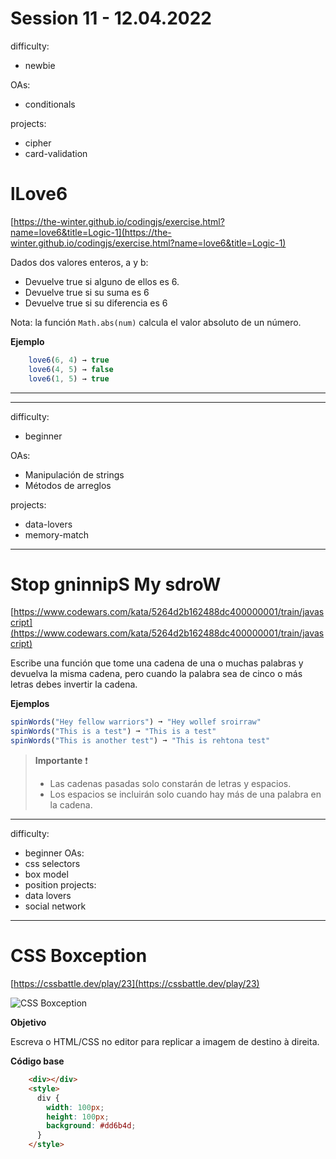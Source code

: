 # Session 11 - 12.04.2022


difficulty: 
  - newbie
   
OAs: 
  - conditionals 

projects: 
  - cipher 
  - card-validation  


# lLove6

[https://the-winter.github.io/codingjs/exercise.html?name=love6&title=Logic-1](https://the-winter.github.io/codingjs/exercise.html?name=love6&title=Logic-1)

Dados dos valores enteros, a y b:

- Devuelve true si alguno de ellos es 6.
- Devuelve true si su suma es 6
- Devuelve true si su diferencia es 6

Nota: la función `Math.abs(num)` calcula el valor absoluto de un número.

**Ejemplo**

```js
    love6(6, 4) → true
    love6(4, 5) → false
    love6(1, 5) → true
```
___

---
difficulty:
  - beginner

OAs:
  - Manipulación de strings
  - Métodos de arreglos

projects:
  - data-lovers
  - memory-match
---

# Stop gninnipS My sdroW

[https://www.codewars.com/kata/5264d2b162488dc400000001/train/javascript](https://www.codewars.com/kata/5264d2b162488dc400000001/train/javascript)

Escribe una función que tome una cadena de una o muchas palabras y devuelva la
misma cadena, pero cuando la palabra sea de cinco o más letras debes invertir la
cadena.

__Ejemplos__

```js
spinWords("Hey fellow warriors") ➞ "Hey wollef sroirraw"
spinWords("This is a test") ➞ "This is a test"
spinWords("This is another test") ➞ "This is rehtona test"
```

> __Importante__ ❗
>
> - Las cadenas pasadas solo constarán de letras y espacios.
> - Los espacios se incluirán solo cuando hay más de una palabra en la cadena.
___

difficulty:
  - beginner
OAs:
  - css selectors
  - box model
  - position
projects:
  - data lovers
  - social network

____

# CSS Boxception

[https://cssbattle.dev/play/23](https://cssbattle.dev/play/23)

![CSS Boxception](css_boxception.png)

__Objetivo__

Escreva o HTML/CSS no editor para replicar a imagem de destino à direita.

__Código base__

```html
    <div></div>
    <style>
      div {
        width: 100px;
        height: 100px;
        background: #dd6b4d;
      }
    </style>
```
